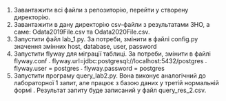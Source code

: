 1.	Завантажити всі файли з репозиторію, перейти у створену директорію.
2.	Завантажити в дану директорію csv-файли з результатами ЗНО, а саме: Odata2019File.csv та Odata2020File.csv.
3.	Запустити файл lab_1.py. За потреби, змінити в файлі config.py значення змінних host, database, user, password
4.	Запустити flyway для міграції таблиці. За потреби, змінити в файлі  flyway.conf
    ˗	flyway.url=jdbc:postgresql://localhost:5432/postgres
    ˗	flyway.user = postgres
    ˗	flyway.password = postgres
5.	Запустити програму query_lab2.py. Вона виконує аналогічний до лабораторної 1 запит, але працює з базою даних у третій нормальній формі . Результат запиту буде записаний у файл query_res_2.csv.
